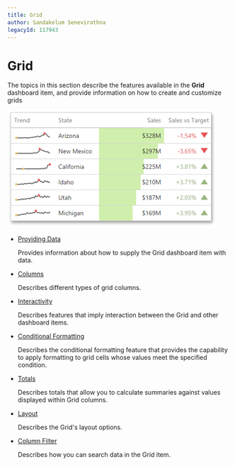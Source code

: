 ```yaml
---
title: Grid
author: Sandakelum Senevirathna
legacyId: 117943
---
```

# Grid
The topics in this section describe the features available in the **Grid** dashboard item, and provide information on how to create and customize grids

![wdd-dashboard-items-grid](../../../images/img125122.png)
* [Providing Data](grid/providing-data.md)
	
	Provides information about how to supply the Grid dashboard item with data.
* [Columns](grid/columns.md)
	
	Describes different types of grid columns.
* [Interactivity](grid/interactivity.md)
	
	Describes features that imply interaction between the Grid and other dashboard items.
* [Conditional Formatting](grid/conditional-formatting.md)
	
	Describes the conditional formatting feature that provides the capability to apply formatting to grid cells whose values meet the specified condition.
* [Totals](grid/totals.md)
	
	Describes totals that allow you to calculate summaries against values displayed within Grid columns.
* [Layout](grid/layout.md)
	
	Describes the Grid's layout options.
* [Column Filter](grid/column-filter.md)
	
	Describes how you can search data in the Grid item.